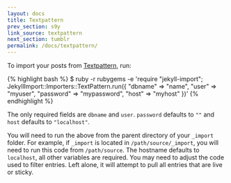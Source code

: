 ```yaml
---
layout: docs
title: Textpattern
prev_section: s9y
link_source: textpattern
next_section: tumblr
permalink: /docs/textpattern/
---
```


To import your posts from [Textpattern](http://textpattern.com), run:

{% highlight bash %}
$ ruby -r rubygems -e 'require "jekyll-import";
    JekyllImport::Importers::TextPattern.run({
      "dbname"   => "name",
      "user"     => "myuser",
      "password" => "mypassword",
      "host"     => "myhost"
    })'
{% endhighlight %}

The only required fields are `dbname` and `user`. `password` defaults to `""`
and `host` defaults to `"localhost"`.

You will need to run the above from the parent directory of your `_import`
folder. For example, if `_import` is located in `/path/source/_import`, you will
need to run this code from `/path/source`. The hostname defaults to `localhost`,
all other variables are required. You may need to adjust the code used to filter
entries. Left alone, it will attempt to pull all entries that are live or
sticky.
